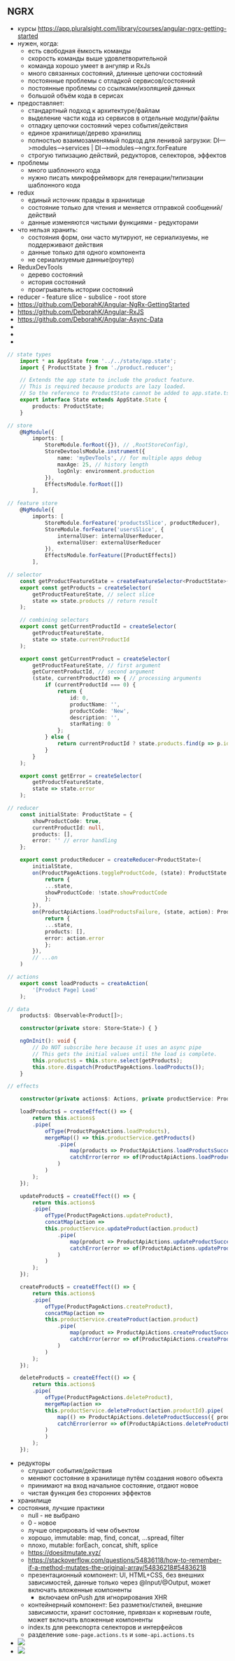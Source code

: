 ## NGRX

* курсы https://app.pluralsight.com/library/courses/angular-ngrx-getting-started
* нужен, когда:
	* есть свободная ёмкость команды
	* скорость команды выше удовлетворительной
	* команда хорошо умеет в ангуляр и RxJs
	* много связанных состояний, длинные цепочки состояний
	* постоянные проблемы с отладкой сервисов/состояний
	* постоянные проблемы со ссылками/изоляцией данных
	* большой объём кода в серисах
* предоставляет:
	* стандартный подход к архитектуре/файлам
	* выделение части кода из сервисов в отдельные модули/файлы
	* отладку цепочки состояний через события/действия
	* единое хранилище/дерево хранилищ
	* полностью взаимозаменямый подход для ленивой загрузки: DI—>modules—>services | DI—>modules—>ngrx.forFeature
	* строгую типизацию действий, редукторов, селекторов, эффектов
 * проблемы
	* много шаблонного кода
	* нужно писать микрофреймворк для генерации/типизации шаблонного кода
 * redux
	* единый источник правды в хранилище
	* состояние только для чтения и меняется отправкой сообщений/действий
	* данные изменяются чистыми функциями - редукторами
 * что нельзя хранить:
	* состояния форм, они часто мутируют, не сериализуемы, не поддерживают действия
	* данные только для одного компонента
	* не сериализуемые данные(роутер)
 * ReduxDevTools
	* дерево состояний
	* история состояний
	* проигрыватель истории состояний
 * reducer - feature slice - subslice - root store
 * https://github.com/DeborahK/Angular-NgRx-GettingStarted
 * https://github.com/DeborahK/Angular-RxJS
 * https://github.com/DeborahK/Angular-Async-Data
 *
 *
 *


```ts
// state types
	import * as AppState from '../../state/app.state';
	import { ProductState } from './product.reducer';

	// Extends the app state to include the product feature.
	// This is required because products are lazy loaded.
	// So the reference to ProductState cannot be added to app.state.ts directly.
	export interface State extends AppState.State {
		products: ProductState;
	}
```
```ts
// store
	@NgModule({
		imports: [
			StoreModule.forRoot({}), // ,RootStoreConfig),
			StoreDevtoolsModule.instrument({
				name: 'myDevTools', // for multiple apps debug
				maxAge: 25, // history length
				logOnly: environment.production
			}),
			EffectsModule.forRoot([])
		],
```
```ts
// feature store
	@NgModule({
		imports: [
			StoreModule.forFeature('productsSlice', productReducer),
			StoreModule.forFeature('usersSlice', {
				internalUser: internalUserReducer,
				externalUser: externalUserReducer
			}),
			EffectsModule.forFeature([ProductEffects])
		],
```
```ts
// selector
	const getProductFeatureState = createFeatureSelector<ProductState>('productsSlice');
	export const getProducts = createSelector(
		getProductFeatureState, // select slice
		state => state.products // return result
	);

	// combining selectors
	export const getCurrentProductId = createSelector(
		getProductFeatureState,
		state => state.currentProductId
	);

	export const getCurrentProduct = createSelector(
		getProductFeatureState, // first argument
		getCurrentProductId, // second argument
		(state, currentProductId) => { // processing arguments
			if (currentProductId === 0) {
				return {
					id: 0,
					productName: '',
					productCode: 'New',
					description: '',
					starRating: 0
				};
			} else {
				return currentProductId ? state.products.find(p => p.id === currentProductId) : null;
			}
		}
	);

	export const getError = createSelector(
		getProductFeatureState,
		state => state.error
	);
```
```ts
// reducer
	const initialState: ProductState = {
		showProductCode: true,
		currentProductId: null,
		products: [],
		error: '' // error handling
	};

	export const productReducer = createReducer<ProductState>(
		initialState,
		on(ProductPageActions.toggleProductCode, (state): ProductState => {
			return {
			...state,
			showProductCode: !state.showProductCode
			};
		}),
		on(ProductApiActions.loadProductsFailure, (state, action): ProductState => {
			return {
			...state,
			products: [],
			error: action.error
			};
		}),
		// ...on
	)
```
```ts
// actions
	export const loadProducts = createAction(
		'[Product Page] Load'
	);
```
```ts
// data
	products$: Observable<Product[]>;

	constructor(private store: Store<State>) { }

	ngOnInit(): void {
		// Do NOT subscribe here because it uses an async pipe
		// This gets the initial values until the load is complete.
		this.products$ = this.store.select(getProducts);
		this.store.dispatch(ProductPageActions.loadProducts());
	}
```
```ts
// effects

	constructor(private actions$: Actions, private productService: ProductService) { }

	loadProducts$ = createEffect(() => {
		return this.actions$
		.pipe(
			ofType(ProductPageActions.loadProducts),
			mergeMap(() => this.productService.getProducts()
				.pipe(
					map(products => ProductApiActions.loadProductsSuccess({ products })),
					catchError(error => of(ProductApiActions.loadProductsFailure({ error })))
				)
			)
		);
	});

	updateProduct$ = createEffect(() => {
		return this.actions$
		.pipe(
			ofType(ProductPageActions.updateProduct),
			concatMap(action =>
			this.productService.updateProduct(action.product)
				.pipe(
					map(product => ProductApiActions.updateProductSuccess({ product })),
					catchError(error => of(ProductApiActions.updateProductFailure({ error })))
				)
			)
		);
	});

	createProduct$ = createEffect(() => {
		return this.actions$
		.pipe(
			ofType(ProductPageActions.createProduct),
			concatMap(action =>
			this.productService.createProduct(action.product)
				.pipe(
					map(product => ProductApiActions.createProductSuccess({ product })),
					catchError(error => of(ProductApiActions.createProductFailure({ error })))
				)
			)
		);
	});

	deleteProduct$ = createEffect(() => {
		return this.actions$
		.pipe(
			ofType(ProductPageActions.deleteProduct),
			mergeMap(action =>
			this.productService.deleteProduct(action.productId).pipe(
				map(() => ProductApiActions.deleteProductSuccess({ productId: action.productId })),
				catchError(error => of(ProductApiActions.deleteProductFailure({ error })))
			)
			)
		);
	});
```
* редукторы
	* слушают события/действия
	* меняют состояние в хранилище путём создания нового объекта
	* принимают на вход начальное состояние, отдают новое
	* чистая функция без сторонних эффектов
* хранилище
* состояния, лучшие практики
	* null - не выбрано
	* 0 - новое
	* лучше оперировать id чем объектом
	* хорошо, immutable: map, find, concat, ...spread, filter
	* плохо, mutable: forEach, concat, shift, splice
	* https://doesitmutate.xyz/
	* https://stackoverflow.com/questions/54836118/how-to-remember-if-a-method-mutates-the-original-array/54836218#54836218
	* презентационный компонент: UI, HTML+CSS, без внешних зависимостей, данные только через @Input/@Output, может включать вложенные компоненты
		* включаем onPush для игнорирования XHR
	* контейнерный компонент: Без разметки/стилей, внешние зависимости, хранит состояние, привязан к корневым route, может включать вложенные компоненты
	* index.ts для реекспорта селекторов и интерфейсов
	* разделение `some-page.actions.ts` и `some-api.actions.ts`
* ![](./angular-ngrx-architecture.jpg)
* ![](./angular-ngrx.jpg)
